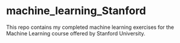 # machine_learning_Stanford
This repo contains my completed machine learning exercises for the Machine Learning course offered by Stanford University.
